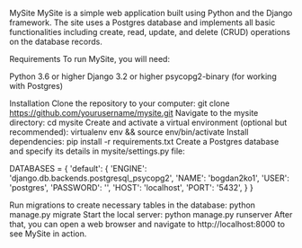 MySite
MySite is a simple web application built using Python and the Django framework. The site uses a Postgres database and implements all basic functionalities including create, read, update, and delete (CRUD) operations on the database records.

Requirements
To run MySite, you will need:

Python 3.6 or higher
Django 3.2 or higher
psycopg2-binary (for working with Postgres)

Installation
Clone the repository to your computer: git clone https://github.com/yourusername/mysite.git
Navigate to the mysite directory: cd mysite
Create and activate a virtual environment (optional but recommended): virtualenv env && source env/bin/activate
Install dependencies: pip install -r requirements.txt
Create a Postgres database and specify its details in mysite/settings.py file:

DATABASES = {
    'default': {
        'ENGINE': 'django.db.backends.postgresql_psycopg2',
        'NAME': 'bogdan2ko1',
        'USER': 'postgres',
        'PASSWORD': '',
        'HOST': 'localhost',
        'PORT': '5432',
    }
}

Run migrations to create necessary tables in the database: python manage.py migrate
Start the local server: python manage.py runserver
After that, you can open a web browser and navigate to http://localhost:8000 to see MySite in action.
